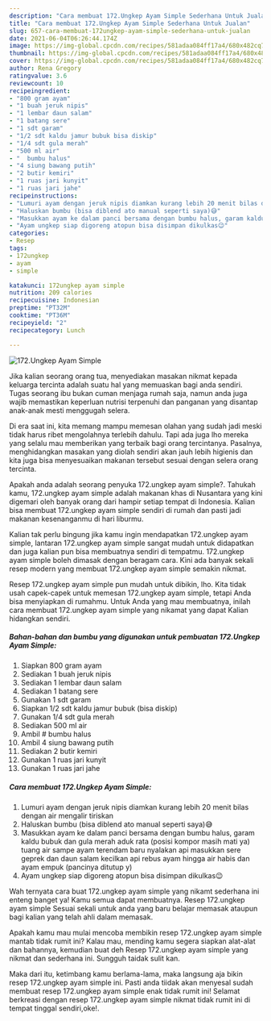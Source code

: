 ```yaml
---
description: "Cara membuat 172.Ungkep Ayam Simple Sederhana Untuk Jualan"
title: "Cara membuat 172.Ungkep Ayam Simple Sederhana Untuk Jualan"
slug: 657-cara-membuat-172ungkep-ayam-simple-sederhana-untuk-jualan
date: 2021-06-04T06:26:44.174Z
image: https://img-global.cpcdn.com/recipes/581adaa084ff17a4/680x482cq70/172ungkep-ayam-simple-foto-resep-utama.jpg
thumbnail: https://img-global.cpcdn.com/recipes/581adaa084ff17a4/680x482cq70/172ungkep-ayam-simple-foto-resep-utama.jpg
cover: https://img-global.cpcdn.com/recipes/581adaa084ff17a4/680x482cq70/172ungkep-ayam-simple-foto-resep-utama.jpg
author: Rena Gregory
ratingvalue: 3.6
reviewcount: 10
recipeingredient:
- "800 gram ayam"
- "1 buah jeruk nipis"
- "1 lembar daun salam"
- "1 batang sere"
- "1 sdt garam"
- "1/2 sdt kaldu jamur bubuk bisa diskip"
- "1/4 sdt gula merah"
- "500 ml air"
- "  bumbu halus"
- "4 siung bawang putih"
- "2 butir kemiri"
- "1 ruas jari kunyit"
- "1 ruas jari jahe"
recipeinstructions:
- "Lumuri ayam dengan jeruk nipis diamkan kurang lebih 20 menit bilas dengan air mengalir tiriskan"
- "Haluskan bumbu (bisa diblend ato manual seperti saya)😅"
- "Masukkan ayam ke dalam panci bersama dengan bumbu halus, garam kaldu bubuk dan gula merah aduk rata (posisi kompor masih mati ya) tuang air sampe ayam terendam baru nyalakan api masukkan sere geprek dan daun salam kecilkan api rebus ayam hingga air habis dan ayam empuk (pancinya ditutup y)"
- "Ayam ungkep siap digoreng atopun bisa disimpan dikulkas😉"
categories:
- Resep
tags:
- 172ungkep
- ayam
- simple

katakunci: 172ungkep ayam simple 
nutrition: 209 calories
recipecuisine: Indonesian
preptime: "PT32M"
cooktime: "PT36M"
recipeyield: "2"
recipecategory: Lunch

---
```



![172.Ungkep Ayam Simple](https://img-global.cpcdn.com/recipes/581adaa084ff17a4/680x482cq70/172ungkep-ayam-simple-foto-resep-utama.jpg)

Jika kalian seorang orang tua, menyediakan masakan nikmat kepada keluarga tercinta adalah suatu hal yang memuaskan bagi anda sendiri. Tugas seorang ibu bukan cuman menjaga rumah saja, namun anda juga wajib memastikan keperluan nutrisi terpenuhi dan panganan yang disantap anak-anak mesti menggugah selera.

Di era  saat ini, kita memang mampu memesan olahan yang sudah jadi meski tidak harus ribet mengolahnya terlebih dahulu. Tapi ada juga lho mereka yang selalu mau memberikan yang terbaik bagi orang tercintanya. Pasalnya, menghidangkan masakan yang diolah sendiri akan jauh lebih higienis dan kita juga bisa menyesuaikan makanan tersebut sesuai dengan selera orang tercinta. 



Apakah anda adalah seorang penyuka 172.ungkep ayam simple?. Tahukah kamu, 172.ungkep ayam simple adalah makanan khas di Nusantara yang kini digemari oleh banyak orang dari hampir setiap tempat di Indonesia. Kalian bisa membuat 172.ungkep ayam simple sendiri di rumah dan pasti jadi makanan kesenanganmu di hari liburmu.

Kalian tak perlu bingung jika kamu ingin mendapatkan 172.ungkep ayam simple, lantaran 172.ungkep ayam simple sangat mudah untuk didapatkan dan juga kalian pun bisa membuatnya sendiri di tempatmu. 172.ungkep ayam simple boleh dimasak dengan beragam cara. Kini ada banyak sekali resep modern yang membuat 172.ungkep ayam simple semakin nikmat.

Resep 172.ungkep ayam simple pun mudah untuk dibikin, lho. Kita tidak usah capek-capek untuk memesan 172.ungkep ayam simple, tetapi Anda bisa menyiapkan di rumahmu. Untuk Anda yang mau membuatnya, inilah cara membuat 172.ungkep ayam simple yang nikamat yang dapat Kalian hidangkan sendiri.

<!--inarticleads1-->

##### Bahan-bahan dan bumbu yang digunakan untuk pembuatan 172.Ungkep Ayam Simple:

1. Siapkan 800 gram ayam
1. Sediakan 1 buah jeruk nipis
1. Sediakan 1 lembar daun salam
1. Sediakan 1 batang sere
1. Gunakan 1 sdt garam
1. Siapkan 1/2 sdt kaldu jamur bubuk (bisa diskip)
1. Gunakan 1/4 sdt gula merah
1. Sediakan 500 ml air
1. Ambil  # bumbu halus
1. Ambil 4 siung bawang putih
1. Sediakan 2 butir kemiri
1. Gunakan 1 ruas jari kunyit
1. Gunakan 1 ruas jari jahe




<!--inarticleads2-->

##### Cara membuat 172.Ungkep Ayam Simple:

1. Lumuri ayam dengan jeruk nipis diamkan kurang lebih 20 menit bilas dengan air mengalir tiriskan
1. Haluskan bumbu (bisa diblend ato manual seperti saya)😅
1. Masukkan ayam ke dalam panci bersama dengan bumbu halus, garam kaldu bubuk dan gula merah aduk rata (posisi kompor masih mati ya) tuang air sampe ayam terendam baru nyalakan api masukkan sere geprek dan daun salam kecilkan api rebus ayam hingga air habis dan ayam empuk (pancinya ditutup y)
1. Ayam ungkep siap digoreng atopun bisa disimpan dikulkas😉




Wah ternyata cara buat 172.ungkep ayam simple yang nikamt sederhana ini enteng banget ya! Kamu semua dapat membuatnya. Resep 172.ungkep ayam simple Sesuai sekali untuk anda yang baru belajar memasak ataupun bagi kalian yang telah ahli dalam memasak.

Apakah kamu mau mulai mencoba membikin resep 172.ungkep ayam simple mantab tidak rumit ini? Kalau mau, mending kamu segera siapkan alat-alat dan bahannya, kemudian buat deh Resep 172.ungkep ayam simple yang nikmat dan sederhana ini. Sungguh taidak sulit kan. 

Maka dari itu, ketimbang kamu berlama-lama, maka langsung aja bikin resep 172.ungkep ayam simple ini. Pasti anda tiidak akan menyesal sudah membuat resep 172.ungkep ayam simple enak tidak rumit ini! Selamat berkreasi dengan resep 172.ungkep ayam simple nikmat tidak rumit ini di tempat tinggal sendiri,oke!.

